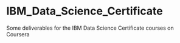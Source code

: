 # IBM_Data_Science_Certificate
Some deliverables for the IBM Data Science Certificate courses on Coursera
